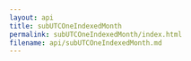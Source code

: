 ```yaml
---
layout: api
title: subUTCOneIndexedMonth
permalink: subUTCOneIndexedMonth/index.html
filename: api/subUTCOneIndexedMonth.md
---
```

